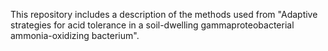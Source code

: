 This repository includes a description of the methods used from "Adaptive strategies for acid tolerance in a soil-dwelling gammaproteobacterial ammonia-oxidizing bacterium". 
